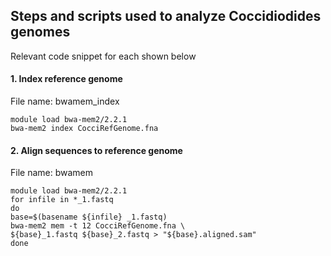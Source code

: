 ## Steps and scripts used to analyze Coccidiodides genomes 
Relevant code snippet for each shown below

#### 1. Index reference genome  
File name: bwamem_index
```
module load bwa-mem2/2.2.1
bwa-mem2 index CocciRefGenome.fna
```

#### 2. Align sequences to reference genome    
File name: bwamem
```
module load bwa-mem2/2.2.1
for infile in *_1.fastq
do
base=$(basename ${infile} _1.fastq)
bwa-mem2 mem -t 12 CocciRefGenome.fna \
${base}_1.fastq ${base}_2.fastq > "${base}.aligned.sam"
done
```

